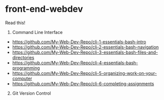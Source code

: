 # front-end-webdev
Read this!

1. Command Line Interface

- https://github.com/My-Web-Dev-Repo/cli-1-essentials-bash-intro
- https://github.com/My-Web-Dev-Repo/cli-2-essentials-bash-navigation
- https://github.com/My-Web-Dev-Repo/cli-3-essentials-bash-files-and-directories
- https://github.com/My-Web-Dev-Repo/cli-4-essentials-bash-programming
- https://github.com/My-Web-Dev-Repo/cli-5-organizing-work-on-your-computer
- https://github.com/My-Web-Dev-Repo/cli-6-completing-assignments

2. Git Version Control
